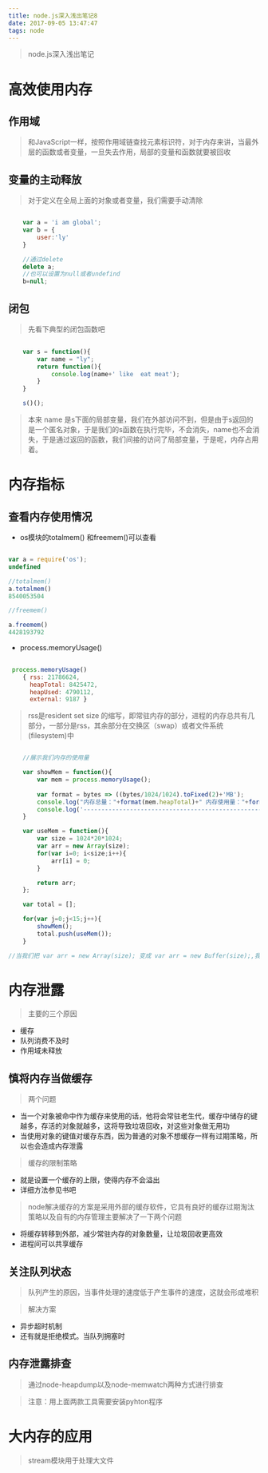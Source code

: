```yaml
---
title: node.js深入浅出笔记8
date: 2017-09-05 13:47:47
tags: node
---
```


> node.js深入浅出笔记

<!-- more -->   

# 高效使用内存

## 作用域

> 和JavaScript一样，按照作用域链查找元素标识符，对于内存来讲，当最外层的函数或者变量，一旦失去作用，局部的变量和函数就要被回收

## 变量的主动释放

> 对于定义在全局上面的对象或者变量，我们需要手动清除

``` javascript

    var a = 'i am global';
    var b = {
        user:'ly'
    }

    //通过delete
    delete a;
    //也可以设置为null或者undefind
    b=null;
```

## 闭包

> 先看下典型的闭包函数吧

``` javascript
    
    var s = function(){
        var name = "ly";
        return function(){
            console.log(name+' like  eat meat');
        }
    }

    s()();
```

> 本来 name 是s下面的局部变量，我们在外部访问不到，但是由于s返回的是一个匿名对象，于是我们的s函数在执行完毕，不会消失，name也不会消失，于是通过返回的函数，我们间接的访问了局部变量，于是呢，内存占用着。

# 内存指标

## 查看内存使用情况

 - os模块的totalmem() 和freemem()可以查看

 ``` javascript

var a = require('os');
undefined

//totalmem()
a.totalmem()
8540053504

//freemem()

a.freemem()
4428193792

 ```
 - process.memoryUsage()

``` javascript
    
 process.memoryUsage()
    { rss: 21786624,
      heapTotal: 8425472,
      heapUsed: 4790112,
      external: 9187 }

```

> rss是resident set size 的缩写，即常驻内存的部分，进程的内存总共有几部分，一部分是rss，其余部分在交换区（swap）或者文件系统(filesystem)中

``` javascript

    //展示我们内存的使用量

    var showMem = function(){
        var mem = process.memoryUsage();
        
        var format = bytes => ((bytes/1024/1024).toFixed(2)+'MB');
        console.log("内存总量："+format(mem.heapTotal)+" 内存使用量："+format(mem.heapUsed)+" rss:"+format(mem.rss));
        console.log('-----------------------------------------------------------------------------');
    }

    var useMem = function(){
        var size = 1024*20*1024;
        var arr = new Array(size);
        for(var i=0; i<size;i++){
            arr[i] = 0;
        }

        return arr;
    };

    var total = [];

    for(var j=0;j<15;j++){
        showMem();
        total.push(useMem());
    }

//当我们把 var arr = new Array(size); 变成 var arr = new Buffer(size);,我们可以看到rss变的很大，并且没有中断程序。因为Buffer不属于v8管，因为i/o的v8管不住啊

```

# 内存泄露

> 主要的三个原因

 - 缓存
 - 队列消费不及时
 - 作用域未释放

## 慎将内存当做缓存

 >两个问题

 - 当一个对象被命中作为缓存来使用的话，他将会常驻老生代，缓存中储存的键越多，存活的对象就越多，这将导致垃圾回收，对这些对象做无用功
 - 当使用对象的键值对缓存东西，因为普通的对象不想缓存一样有过期策略，所以也会造成内存泄露

> 缓存的限制策略
 - 就是设置一个缓存的上限，使得内存不会溢出
 - 详细方法参见书吧

> node解决缓存的方案是采用外部的缓存软件，它具有良好的缓存过期淘汰策略以及自有的内存管理主要解决了一下两个问题
 - 将缓存转移到外部，减少常驻内存的对象数量，让垃圾回收更高效
 - 进程间可以共享缓存

## 关注队列状态
>队列产生的原因，当事件处理的速度低于产生事件的速度，这就会形成堆积

>解决方案
 - 异步超时机制
 - 还有就是拒绝模式。当队列拥塞时

## 内存泄露排查
> 通过node-heapdump以及node-memwatch两种方式进行排查

>注意：用上面两款工具需要安装pyhton程序


# 大内存的应用

> stream模块用于处理大文件





